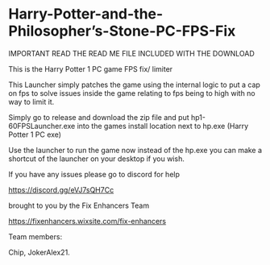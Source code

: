 # Harry-Potter-and-the-Philosopher’s-Stone-PC-FPS-Fix

IMPORTANT READ THE READ ME FILE INCLUDED WITH THE DOWNLOAD

This is the Harry Potter 1 PC game FPS fix/ limiter

This Launcher simply patches the game using the internal logic to put a cap on fps to solve issues inside the game relating to fps being to high with no way to limit it.

Simply go to release and download the zip file and put hp1-60FPSLauncher.exe into the games install location next to hp.exe (Harry Potter 1 PC exe)

Use the launcher to run the game now instead of the hp.exe you can make a shortcut of the launcher on your desktop if you wish.

If you have any issues please go to discord for help 

https://discord.gg/eVJ7sQH7Cc

brought to you by the Fix Enhancers Team

https://fixenhancers.wixsite.com/fix-enhancers

Team members:

Chip, JokerAlex21.
